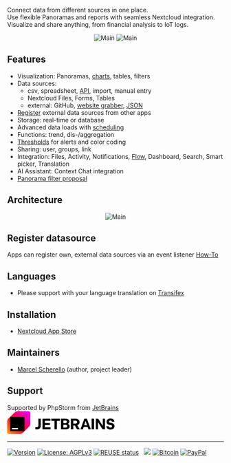 Connect data from different sources in one place.<br>
Use flexible Panoramas and reports with seamless Nextcloud integration.<br>
Visualize and share anything, from financial analysis to IoT logs.

<p align="center">
<img src="https://raw.githubusercontent.com/rello/data/master/screenshots/logo.png" alt="Main" width="300" title="Analytics"> <img src="https://raw.githubusercontent.com/rello/data/master/screenshots/charts.png" alt="Main" width="300" title="Analytics">
</p>

## Features
- Visualization: Panoramas, [charts](https://github.com/Rello/analytics/wiki/Filter,-display-options-&-drilldown), tables, filters
- Data sources: 
  - csv, spreadsheet, [API](https://github.com/Rello/analytics/wiki/API), import, manual entry
  - Nextcloud Files, Forms, Tables
  - external: GitHub, [website grabber](https://github.com/Rello/analytics/wiki/Datasource:-website-grabber), [JSON](https://github.com/Rello/analytics/wiki/Datasource:-JSON)
- [Register](https://github.com/Rello/analytics/wiki/Register-own-datasource) external data sources from other apps
- Storage: real-time or database
- Advanced data loads with [scheduling](https://github.com/Rello/analytics/wiki/Scheduled-dataloads)
- Functions: trend, dis-/aggregation
- [Thresholds](https://github.com/Rello/analytics/wiki/Thresholds) for alerts and color coding
- Sharing: user, groups, link
- Integration: Files, Activity, Notifications, [Flow](https://github.com/Rello/analytics/wiki/Flow-integration), 
  Dashboard, Search, Smart picker, Translation
- AI Assistant: Context Chat integration
- [Panorama filter proposal](PANORAMA_FILTER_PROPOSAL.md)

## Architecture
<p align="center"><img src="https://raw.githubusercontent.com/rello/data/master/screenshots/architecture.png" alt="Main" width="610" title="Analytics"></p>

## Register datasource
Apps can register own, external data sources via an event listener
[How-To](https://github.com/Rello/analytics/wiki/Register-own-datasource)

## Languages
- Please support with your language translation on [Transifex](https://www.transifex.com/nextcloud/nextcloud/nextcloud-analytics/)

## Installation
- [Nextcloud App Store](https://apps.nextcloud.com/apps/analytics)

## Maintainers
- [Marcel Scherello](https://github.com/rello) (author, project leader)

## Support
Supported by PhpStorm from [JetBrains](https://www.jetbrains.com/?from=AudioPlayerforNextcloudandownCloud)<br>
<img src="https://raw.githubusercontent.com/rello/analytics/master/screenshots/jetbrains.svg" alt="Main" width="250" title="Analytics">

---

[![Version](https://img.shields.io/github/release/rello/analytics.svg)](https://github.com/rello/analytics/blob/master/CHANGELOG.md)&#160;[![License: AGPLv3](https://img.shields.io/badge/license-AGPLv3-blue.svg)](http://www.gnu.org/licenses/agpl-3.0)&#160;[![REUSE status](https://api.reuse.software/badge/github.com/rello/analytics)](https://api.reuse.software/info/github.com/rello/analytics)&#160;&#160;&#160;[![](https://img.shields.io/static/v1?label=Sponsor&message=%E2%9D%A4&logo=GitHub&color=%23fe8e86)](https://github.com/sponsors/Rello)
[![Bitcoin](https://img.shields.io/badge/donate-Bitcoin-blue.svg)](https://github.com/rello/audioplayer/wiki/donate)&#160;[![PayPal](https://img.shields.io/badge/donate-PayPal-blue.svg)](https://github.com/rello/audioplayer/wiki/donate)
